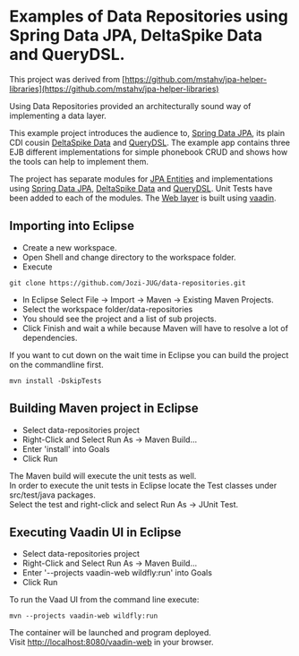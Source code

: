 # Examples of Data Repositories using Spring Data JPA, DeltaSpike Data and QueryDSL.

This project was derived from [https://github.com/mstahv/jpa-helper-libraries](https://github.com/mstahv/jpa-helper-libraries)

Using Data Repositories provided an architecturally sound way of implementing a data layer.

This example project introduces the audience to, [Spring Data JPA](http://projects.spring.io/spring-data-jpa), its plain CDI cousin [DeltaSpike Data](https://deltaspike.apache.org/documentation/data.html) and [QueryDSL](http://www.querydsl.com). 
The example app contains three EJB different implementations for simple phonebook CRUD and shows how the tools can help to implement them.

The project has separate modules for [JPA Entities](data-entities) and implementations using [Spring Data JPA](spring-data), [DeltaSpike Data](delta-spike-data) and [QueryDSL](querydsl-data).
Unit Tests have been added to each of the modules.
The [Web layer](vaadin-web) is built using [vaadin](https://vaadin.com/).

## Importing into Eclipse
* Create a new workspace.
* Open Shell and change directory to the workspace folder.
* Execute
```
git clone https://github.com/Jozi-JUG/data-repositories.git
```
* In Eclipse Select File -> Import -> Maven -> Existing Maven Projects.
* Select the workspace folder/data-repositories
* You should see the project and a list of sub projects.
* Click Finish and wait a while because Maven will have to resolve a lot of dependencies.

If you want to cut down on the wait time in Eclipse you can build the project on the commandline first.  
```
mvn install -DskipTests
```
## Building Maven project in Eclipse
* Select data-repositories project
* Right-Click and Select Run As -> Maven Build...
* Enter 'install' into Goals
* Click Run

The Maven build will execute the unit tests as well.  
In order to execute the unit tests in Eclipse locate the Test classes under src/test/java packages.  
Select the test and right-click and select Run As -> JUnit Test.

## Executing Vaadin UI in Eclipse
* Select data-repositories project
* Right-Click and Select Run As -> Maven Build...
* Enter '--projects vaadin-web wildfly:run' into Goals
* Click Run

To run the Vaad UI from the command line execute:  
```
mvn --projects vaadin-web wildfly:run
```

The container will be launched and program deployed.  
Visit [http://localhost:8080/vaadin-web](http://localhost:8080/vaadin-web) in your browser.

 

